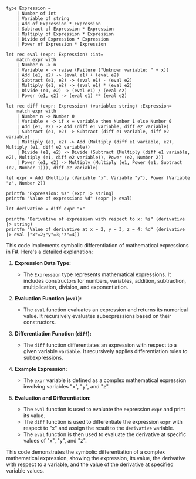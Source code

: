 ```f#

type Expression =
    | Number of int
    | Variable of string
    | Add of Expression * Expression
    | Subtract of Expression * Expression
    | Multiply of Expression * Expression
    | Divide of Expression * Expression
    | Power of Expression * Expression

let rec eval (expr: Expression) :int=
    match expr with
    | Number n -> n
    | Variable x -> raise (Failure ("Unknown variable: " + x))
    | Add (e1, e2) -> (eval e1) + (eval e2)
    | Subtract (e1, e2) -> (eval e1) - (eval e2)
    | Multiply (e1, e2) -> (eval e1) * (eval e2)
    | Divide (e1, e2) -> (eval e1) / (eval e2)
    | Power (e1, e2) -> (eval e1) ** (eval e2)

let rec diff (expr: Expression) (variable: string) :Expression=
    match expr with
    | Number n -> Number 0
    | Variable x -> if x = variable then Number 1 else Number 0
    | Add (e1, e2) -> Add (diff e1 variable, diff e2 variable)
    | Subtract (e1, e2) -> Subtract (diff e1 variable, diff e2 variable)
    | Multiply (e1, e2) -> Add (Multiply (diff e1 variable, e2), Multiply (e1, diff e2 variable))
    | Divide (e1, e2) -> Divide (Subtract (Multiply (diff e1 variable, e2), Multiply (e1, diff e2 variable)), Power (e2, Number 2))
    | Power (e1, e2) -> Multiply (Multiply (e1, Power (e1, Subtract (e2, Number 1))), diff e2 variable)

let expr = Add (Multiply (Variable "x", Variable "y"), Power (Variable "z", Number 2))

printfn "Expression: %s" (expr |> string)
printfn "Value of expression: %d" (expr |> eval)

let derivative = diff expr "x"

printfn "Derivative of expression with respect to x: %s" (derivative |> string)
printfn "Value of derivative at x = 2, y = 3, z = 4: %d" (derivative |> eval ["x"=2;"y"=3;"z"=4])

```

This code implements symbolic differentiation of mathematical expressions in F#. Here's a detailed explanation:

1. **Expression Data Type:**
   - The `Expression` type represents mathematical expressions. It includes constructors for numbers, variables, addition, subtraction, multiplication, division, and exponentiation.

2. **Evaluation Function (`eval`):**
   - The `eval` function evaluates an expression and returns its numerical value. It recursively evaluates subexpressions based on their constructors.

3. **Differentiation Function (`diff`):**
   - The `diff` function differentiates an expression with respect to a given variable `variable`. It recursively applies differentiation rules to subexpressions.

4. **Example Expression:**
   - The `expr` variable is defined as a complex mathematical expression involving variables "x", "y", and "z".

5. **Evaluation and Differentiation:**
   - The `eval` function is used to evaluate the expression `expr` and print its value.
   - The `diff` function is used to differentiate the expression `expr` with respect to "x" and assign the result to the `derivative` variable.
   - The `eval` function is then used to evaluate the derivative at specific values of "x", "y", and "z".

This code demonstrates the symbolic differentiation of a complex mathematical expression, showing the expression, its value, the derivative with respect to a variable, and the value of the derivative at specified variable values.